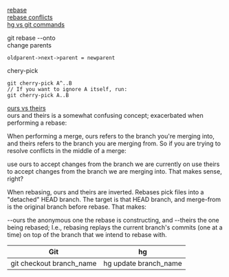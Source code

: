 [rebase](https://womanonrails.com/git-rebase-onto)       
[rebase conflicts](https://demisx.github.io/git/rebase/2015/07/02/git-rebase-keep-my-branch-changes.html)        
[hg vs git commands](https://www.mercurial-scm.org/wiki/GitConcepts)    

git rebase --onto <newparent> <oldparent> <until>           
  change parents
  ```
  oldparent->next->parent = newparent
  ```
chery-pick       
  ```
  git cherry-pick A^..B
// If you want to ignore A itself, run:
git cherry-pick A..B
  ```

 [ours vs theirs](https://stackoverflow.com/a/31817910/1049109)    
 ours and theirs is a somewhat confusing concept; exacerbated when performing a rebase:

When performing a merge, ours refers to the branch you're merging into, and theirs refers to the branch you are merging from. So if you are trying to resolve conflicts in the middle of a merge:

use ours to accept changes from the branch we are currently on
use theirs to accept changes from the branch we are merging into.
That makes sense, right?

When rebasing, ours and theirs are inverted. Rebases pick files into a "detached" HEAD branch. The target is that HEAD branch, and merge-from is the original branch before rebase. That makes:

--ours the anonymous one the rebase is constructing, and
--theirs the one being rebased;
I.e., rebasing replays the current branch's commits (one at a time) on top of the branch that we intend to rebase with.

  |Git | hg|
  |----|----|
  |git checkout branch_name| hg update branch_name|
